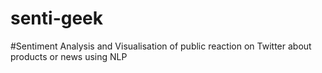 # senti-geek

#Sentiment Analysis and Visualisation of public reaction on Twitter about products or news using NLP
